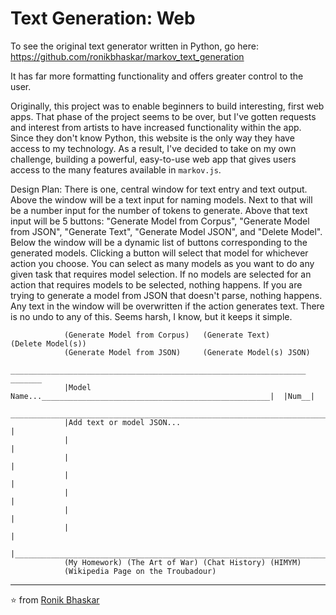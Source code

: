 # Text Generation: Web

To see the original text generator written in Python, go here: https://github.com/ronikbhaskar/markov_text_generation 

It has far more formatting functionality and offers greater control to the user.

Originally, this project was to enable beginners to build interesting, first web apps. That phase of the project seems to be over, but I've gotten requests and interest from artists to have increased functionality within the app. Since they don't know Python, this website is the only way they have access to my technology. As a result, I've decided to take on my own challenge, building a powerful, easy-to-use web app that gives users access to the many features available in `markov.js`. 

Design Plan:
There is one, central window for text entry and text output. Above the window will be a text input for naming models. Next to that will be a number input for the number of tokens to generate. Above that text input will be 5 buttons: "Generate Model from Corpus",  "Generate Model from JSON", "Generate Text", "Generate Model JSON", and "Delete Model". Below the window will be a dynamic list of buttons corresponding to the generated models. Clicking a button will select that model for whichever action you choose. You can select as many models as you want to do any given task that requires model selection. If no models are selected for an action that requires models to be selected, nothing happens. If you are trying to generate a model from JSON that doesn't parse, nothing happens. Any text in the window will be overwritten if the action generates text. There is no undo to any of this. Seems harsh, I know, but it keeps it simple. 

```
            (Generate Model from Corpus)   (Generate Text)            (Delete Model(s))
            (Generate Model from JSON)     (Generate Model(s) JSON) 
            __________________________________________________________________  _______
            |Model Name...___________________________________________________|  |Num__|
            ___________________________________________________________________________
            |Add text or model JSON...                                                |
            |                                                                         |
            |                                                                         |
            |                                                                         |
            |                                                                         |
            |                                                                         |
            |                                                                         |
            |_________________________________________________________________________|
            (My Homework) (The Art of War) (Chat History) (HIMYM) 
            (Wikipedia Page on the Troubadour)
```

---

⭐ from [Ronik Bhaskar](https://github.com/ronikbhaskar)
